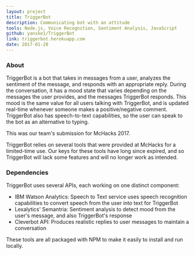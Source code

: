 ```yaml
---
layout: project
title: TriggerBot
description: Communicating bot with an attitude
tools: Node.js, Voice Recognition, Sentiment Analysis, JavaScript
github: yanske1/TriggerBot
link: triggerbot.herokuapp.com
date: 2017-01-28
---
```


### About

TriggerBot is a bot that takes in messages from a user, analyzes the sentiment of the message, and responds with an appropriate reply. During the conversation, it has a mood state that varies depending on the messages the user provides, and the messages TriggerBot responds. This mood is the same value for all users talking with TriggerBot, and is updated real-time whenever someone makes a positive/negative comment. TriggerBot also has speech-to-text capabilities, so the user can speak to the bot as an alternative to typing.

This was our team's submission for McHacks 2017.

TriggerBot relies on several tools that were provided at McHacks for a limited-time use. Our keys for these tools have long since expired, and so TriggerBot will lack some features and will no longer work as intended.

### Dependencies

TriggerBot uses several APIs, each working on one distinct component:

- IBM Watson Analytics: Speech to Text service uses speech recognition capabilities to convert speech from the user into text for TriggerBot
- Lexalytics' Semantria: Sentiment analysis to detect mood from the user's message, and also TriggerBot's response
- Cleverbot API: Produces realistic replies to user messages to maintain a conversation

These tools are all packaged with NPM to make it easily to install and run locally.
